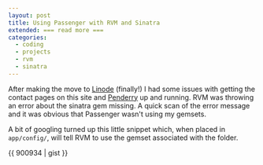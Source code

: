 ```yaml
---
layout: post
title: Using Passenger with RVM and Sinatra
extended: === read more ===
categories:
  - coding
  - projects
  - rvm
  - sinatra
---
```

After making the move to [Linode](http://linode.com) (finally!) I had some issues with getting the contact pages on this site and [Penderry](http://Penderry.com) up and running. RVM was throwing an error about the sinatra gem missing. A quick scan of the error message and it was obvious that Passenger wasn't using my gemsets.

A bit of googling turned up this little snippet which, when placed in `app/config/`, will tell RVM to use the gemset associated with the folder.

{{ 900934 | gist }}
